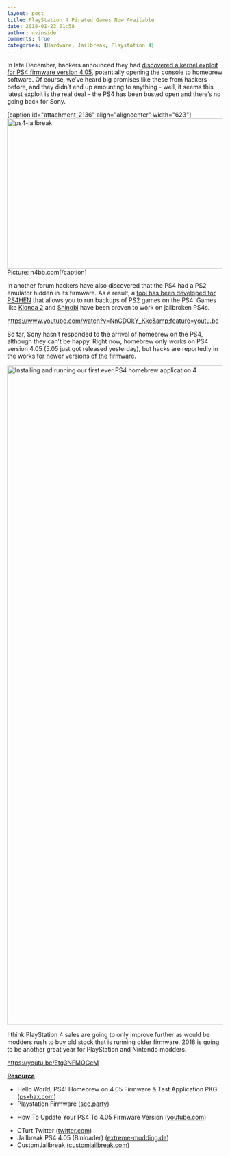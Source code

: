 ```yaml
---
layout: post
title: PlayStation 4 Pirated Games Now Available
date: 2018-01-23 01:58
author: nvinside
comments: true
categories: [Hardware, Jailbreak, Playstation 4]
---
```

In late December, hackers announced they had <a href="https://www.extremetech.com/gaming/261199-new-ps4-exploit-opens-door-jailbreaking" target="_blank" rel="noopener">discovered a kernel exploit for PS4 firmware version 4.05</a>, potentially opening the console to homebrew software. Of course, we’ve heard big promises like these from hackers before, and they didn’t end up amounting to anything - well, it seems this latest exploit is the real deal – the PS4 has been busted open and there’s no going back for Sony.

[caption id="attachment_2136" align="aligncenter" width="623"]<img class=" size-full wp-image-2136 aligncenter" src="https://chefkochblog.files.wordpress.com/2018/01/ps4-jailbreak.jpg" alt="ps4-jailbreak" width="623" height="350" /> Picture: n4bb.com[/caption]

<!--more-->

In another forum hackers have also discovered that the PS4 had a PS2 emulator hidden in its firmware. As a result, a <a href="https://github.com/cfwprpht/free-ps2-pub-gen" target="_blank" rel="noopener">tool has been developed for PS4HEN</a> that allows you to run backups of PS2 games on the PS4. Games like <a href="https://twitter.com/flat_z/status/954778103980666885" target="_blank" rel="noopener">Klonoa 2</a> and <a href="https://twitter.com/flat_z/status/954767985587183616" target="_blank" rel="noopener">Shinobi</a> have been proven to work on jailbroken PS4s.

https://www.youtube.com/watch?v=NnCDOkY_Kkc&amp;feature=youtu.be

So far, Sony hasn’t responded to the arrival of homebrew on the PS4, although they can’t be happy. Right now, homebrew only works on PS4 version 4.05 (5.05 just got released yesterday), but hacks are reportedly in the works for newer versions of the firmware.

<img class="alignnone size-full wp-image-2144" src="https://chefkochblog.files.wordpress.com/2018/01/installing-and-running-our-first-ever-ps4-homebrew-application-4.jpg" alt="Installing and running our first ever PS4 homebrew application 4" width="2048" height="1536" />

I think PlayStation 4 sales are going to only improve further as would be modders rush to buy old stock that is running older firmware. 2018 is going to be another great year for PlayStation and Nintendo modders.

https://youtu.be/Etg3NFMQGcM

<span style="text-decoration:underline;"><strong>Resource</strong></span>

<ul>
    <li>Hello World, PS4! Homebrew on 4.05 Firmware &amp; Test Application PKG (<a href="https://www.psxhax.com/threads/hello-world-ps4-homebrew-on-4-05-firmware-test-application-pkg.3480/" target="_blank" rel="noopener">psxhax.com</a>)</li>
    <li>Playstation Firmware (<a href="https://sce.party/?page=firmwares" target="_blank" rel="noopener">sce.party</a>)</li>
    <li>
<p class="title style-scope ytd-video-primary-info-renderer">How To Update Your PS4 To 4.05 Firmware Version (<a href="https://www.youtube.com/watch?v=5ZDqD1LFctM" target="_blank" rel="noopener">youtube.com</a>)</p>
</li>
    <li>CTurt Twitter (<a href="https://twitter.com/CTurtE/status/675683629977178112" target="_blank" rel="noopener">twitter.com</a>)</li>
    <li>Jailbreak PS4 4.05 (Binloader) (<a href="https://extreme-modding.de/PS4/4.05.index.html" target="_blank" rel="noopener">extreme-modding.de</a>)</li>
    <li>CustomJailbreak (<a href="https://customjailbreak.com/ps4-jailbreak/" target="_blank" rel="noopener">customjailbreak.com</a>)</li>
</ul>
